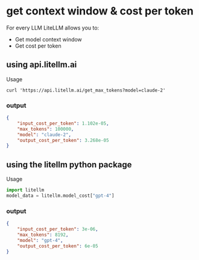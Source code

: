 # get context window & cost per token 

For every LLM LiteLLM allows you to:
* Get model context window 
* Get cost per token 

## using api.litellm.ai
Usage
```shell
curl 'https://api.litellm.ai/get_max_tokens?model=claude-2'
```

### output
```json
{
    "input_cost_per_token": 1.102e-05,
    "max_tokens": 100000,
    "model": "claude-2",
    "output_cost_per_token": 3.268e-05
}
```

## using the litellm python package
Usage
```python
import litellm
model_data = litellm.model_cost["gpt-4"]
```

### output
```json
{
    "input_cost_per_token": 3e-06,
    "max_tokens": 8192,
    "model": "gpt-4",
    "output_cost_per_token": 6e-05
}
```